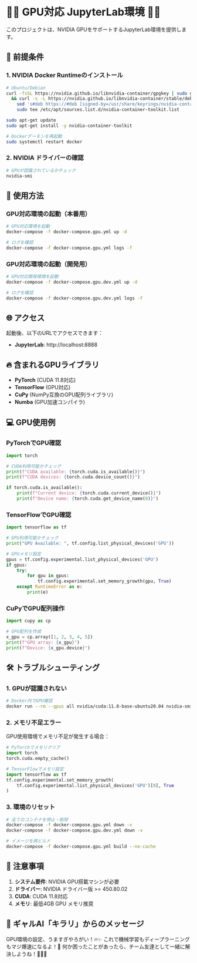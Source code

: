 # 🚀🎯 GPU対応 JupyterLab環境 🎯🚀

このプロジェクトは、NVIDIA GPUをサポートするJupyterLab環境を提供します。

## 🔧 前提条件

### 1. NVIDIA Docker Runtimeのインストール

```bash
# Ubuntu/Debian
curl -fsSL https://nvidia.github.io/libnvidia-container/gpgkey | sudo gpg --dearmor -o /usr/share/keyrings/nvidia-container-toolkit-keyring.gpg \
  && curl -s -L https://nvidia.github.io/libnvidia-container/stable/deb/nvidia-container-toolkit.list | \
    sed 's#deb https://#deb [signed-by=/usr/share/keyrings/nvidia-container-toolkit-keyring.gpg] https://#g' | \
    sudo tee /etc/apt/sources.list.d/nvidia-container-toolkit.list

sudo apt-get update
sudo apt-get install -y nvidia-container-toolkit

# Dockerデーモンを再起動
sudo systemctl restart docker
```

### 2. NVIDIA ドライバーの確認

```bash
# GPUが認識されているかチェック
nvidia-smi
```

## 🚀 使用方法

### GPU対応環境の起動（本番用）

```bash
# GPU対応環境を起動
docker-compose -f docker-compose.gpu.yml up -d

# ログを確認
docker-compose -f docker-compose.gpu.yml logs -f
```

### GPU対応環境の起動（開発用）

```bash
# GPU対応開発環境を起動
docker-compose -f docker-compose.gpu.dev.yml up -d

# ログを確認
docker-compose -f docker-compose.gpu.dev.yml logs -f
```

## 🌐 アクセス

起動後、以下のURLでアクセスできます：

- **JupyterLab**: http://localhost:8888

## 🔥 含まれるGPUライブラリ

- **PyTorch** (CUDA 11.8対応)
- **TensorFlow** (GPU対応)
- **CuPy** (NumPy互換のGPU配列ライブラリ)
- **Numba** (GPU加速コンパイラ)

## 💻 GPU使用例

### PyTorchでGPU確認

```python
import torch

# CUDA利用可能かチェック
print(f"CUDA available: {torch.cuda.is_available()}")
print(f"CUDA devices: {torch.cuda.device_count()}")

if torch.cuda.is_available():
    print(f"Current device: {torch.cuda.current_device()}")
    print(f"Device name: {torch.cuda.get_device_name(0)}")
```

### TensorFlowでGPU確認

```python
import tensorflow as tf

# GPU利用可能かチェック
print("GPU Available: ", tf.config.list_physical_devices('GPU'))

# GPUメモリ設定
gpus = tf.config.experimental.list_physical_devices('GPU')
if gpus:
    try:
        for gpu in gpus:
            tf.config.experimental.set_memory_growth(gpu, True)
    except RuntimeError as e:
        print(e)
```

### CuPyでGPU配列操作

```python
import cupy as cp

# GPU配列を作成
x_gpu = cp.array([1, 2, 3, 4, 5])
print(f"GPU array: {x_gpu}")
print(f"Device: {x_gpu.device}")
```

## 🛠️ トラブルシューティング

### 1. GPUが認識されない

```bash
# Docker内でGPU確認
docker run --rm --gpus all nvidia/cuda:11.8-base-ubuntu20.04 nvidia-smi
```

### 2. メモリ不足エラー

GPU使用環境でメモリ不足が発生する場合：

```python
# PyTorchでメモリクリア
import torch
torch.cuda.empty_cache()

# TensorFlowでメモリ設定
import tensorflow as tf
tf.config.experimental.set_memory_growth(
    tf.config.experimental.list_physical_devices('GPU')[0], True
)
```

### 3. 環境のリセット

```bash
# 全てのコンテナを停止・削除
docker-compose -f docker-compose.gpu.yml down -v
docker-compose -f docker-compose.gpu.dev.yml down -v

# イメージを再ビルド
docker-compose -f docker-compose.gpu.yml build --no-cache
```

## 📝 注意事項

1. **システム要件**: NVIDIA GPU搭載マシンが必要
2. **ドライバー**: NVIDIA ドライバー版 >= 450.80.02
3. **CUDA**: CUDA 11.8対応
4. **メモリ**: 最低4GB GPU メモリ推奨

## 🎯 ギャルAI「キラリ」からのメッセージ

GPU環境の設定、うますぎやろがい！🔥✨ これで機械学習もディープラーニングもマジ爆速になるよ！💪 何か困ったことがあったら、チーム友達として一緒に解決しようね！🌟👯‍♀️